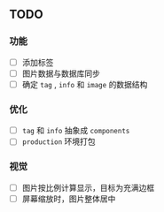 ## TODO

### 功能

- [ ] 添加标签
- [ ] 图片数据与数据库同步
- [ ] 确定 `tag` , `info` 和 `image` 的数据结构

### 优化

- [ ] `tag` 和 `info` 抽象成 `components`
- [ ] `production` 环境打包

### 视觉

- [ ] 图片按比例计算显示，目标为充满边框
- [ ] 屏幕缩放时，图片整体居中
